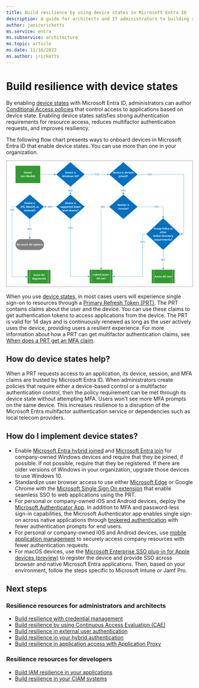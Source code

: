 ```yaml
---
title: Build resilience by using device states in Microsoft Entra ID
description: A guide for architects and IT administrators to building resilience by using device states
author: janicericketts
ms.service: entra
ms.subservice: architecture
ms.topic: article
ms.date: 11/16/2022
ms.author: jricketts
---
```

# Build resilience with device states

By enabling [device states](~/identity/devices/overview.md) with Microsoft Entra ID, administrators can author [Conditional Access policies](~/identity/conditional-access/overview.md) that control access to applications based on device state. Enabling device states satisfies strong authentication requirements for resource access, reduces multifactor authentication requests, and improves resiliency. 

The following flow chart presents ways to onboard devices in Microsoft Entra ID that enable device states. You can use more than one in your organization.

![flow chart for choosing device states](./media/resilience-with-device-states/admin-resilience-devices.png)

When you use [device states](~/identity/devices/overview.md), in most cases users will experience single sign-on to resources through a [Primary Refresh Token (PRT)](~/identity/devices/concept-primary-refresh-token.md). The PRT contains claims about the user and the device. You can use these claims to get authentication tokens to access applications from the device. The PRT is valid for 14 days and is continuously renewed as long as the user actively uses the device, providing users a resilient experience. For more information about how a PRT can get multifactor authentication claims, see [When does a PRT get an MFA claim](~/identity/devices/concept-primary-refresh-token.md).

## How do device states help?

When a PRT requests access to an application, its device, session, and MFA claims are trusted by Microsoft Entra ID. When administrators create policies that require either a device-based control or a multifactor authentication control, then the policy requirement can be met through its device state without attempting MFA. Users won't see more MFA prompts on the same device. This increases resilience to a disruption of the Microsoft Entra multifactor authentication service or dependencies such as local telecom providers.

## How do I implement device states?

* Enable [Microsoft Entra hybrid joined](~/identity/devices/hybrid-join-plan.md) and [Microsoft Entra join](~/identity/devices/device-join-plan.md) for company-owned Windows devices and require that they be joined, if possible. If not possible, require that they be registered. If there are older versions of Windows in your organization, upgrade those devices to use Windows 10.
* Standardize user browser access to use either [Microsoft Edge](/deployedge/microsoft-edge-security-identity) or Google Chrome with the [Microsoft Single Sign On extension](https://chrome.google.com/webstore/detail/windows-10-accounts/ppnbnpeolgkicgegkbkbjmhlideopiji) that enable seamless SSO to web applications using the PRT.
* For personal or company-owned iOS and Android devices, deploy the [Microsoft Authenticator App](https://support.microsoft.com/account-billing/how-to-use-the-microsoft-authenticator-app-9783c865-0308-42fb-a519-8cf666fe0acc). In addition to MFA and password-less sign-in capabilities, the Microsoft Authenticator app enables single sign-on across native applications through [brokered authentication](~/identity-platform/msal-android-single-sign-on.md) with fewer authentication prompts for end users.
* For personal or company-owned iOS and Android devices, use [mobile application management](/mem/intune/apps/app-management) to securely access company resources with fewer authentication requests. 
* For macOS devices, use the [Microsoft Enterprise SSO plug-in for Apple devices (preview)](~/identity-platform/apple-sso-plugin.md) to register the device and provide SSO across browser and native Microsoft Entra applications. Then, based on your environment, follow the steps specific to Microsoft Intune or Jamf Pro.

## Next steps

### Resilience resources for administrators and architects
 
* [Build resilience with credential management](resilience-in-credentials.md)
* [Build resilience by using Continuous Access Evaluation (CAE)](resilience-with-continuous-access-evaluation.md)
* [Build resilience in external user authentication](resilience-b2b-authentication.md)
* [Build resilience in your hybrid authentication](resilience-in-hybrid.md)
* [Build resilience in application access with Application Proxy](resilience-on-premises-access.md)

### Resilience resources for developers

* [Build IAM resilience in your applications](resilience-app-development-overview.md)
* [Build resilience in your CIAM systems](resilience-b2c.md)
